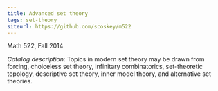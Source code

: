 ```yaml
---
title: Advanced set theory
tags: set-theory
siteurl: https://github.com/scoskey/m522
---
```


Math 522, Fall 2014<!--more-->

*Catalog description*: Topics in modern set theory may be drawn from forcing, choiceless set theory, infinitary combinatorics, set-theoretic topology, descriptive set theory, inner model theory, and alternative set theories.
